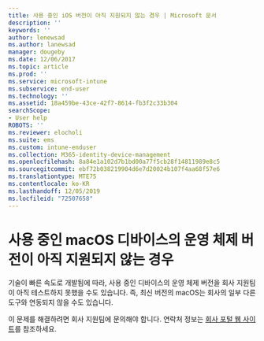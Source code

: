 ```yaml
---
title: 사용 중인 iOS 버전이 아직 지원되지 않는 경우 | Microsoft 문서
description: ''
keywords: ''
author: lenewsad
ms.author: lanewsad
manager: dougeby
ms.date: 12/06/2017
ms.topic: article
ms.prod: ''
ms.service: microsoft-intune
ms.subservice: end-user
ms.technology: ''
ms.assetid: 18a459be-43ce-42f7-8614-fb3f2c33b304
searchScope:
- User help
ROBOTS: ''
ms.reviewer: elocholi
ms.suite: ems
ms.custom: intune-enduser
ms.collection: M365-identity-device-management
ms.openlocfilehash: 8a84e1a102d7b1bd00a77f5cb28f14811989e8c5
ms.sourcegitcommit: ebf72b038219904d6e7d20024b107f4aa68f57e6
ms.translationtype: MTE75
ms.contentlocale: ko-KR
ms.lasthandoff: 12/05/2019
ms.locfileid: "72507658"
---
```

# <a name="your-macos-devices-operating-system-version-isnt-yet-supported"></a>사용 중인 macOS 디바이스의 운영 체제 버전이 아직 지원되지 않는 경우

기술이 빠른 속도로 개발됨에 따라, 사용 중인 디바이스의 운영 체제 버전을 회사 지원팀이 아직 테스트하지 못했을 수도 있습니다. 즉, 최신 버전의 macOS는 회사의 일부 다른 도구와 연동되지 않을 수도 있습니다.

이 문제를 해결하려면 회사 지원팀에 문의해야 합니다. 연락처 정보는 [회사 포털 웹 사이트](https://go.microsoft.com/fwlink/?linkid=2010980)를 참조하세요.

